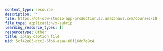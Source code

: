 ```yaml
---
content_type: resource
description: ''
file: https://ol-ocw-studio-app-production.s3.amazonaws.com/courses/18-01sc-single-variable-calculus-fall-2010/5cf42e83dcc25fb6aeaa66f16dc7e9c4_BGE3wb7H2PA.vtt
file_type: application/x-subrip
learning_resource_types: []
resourcetype: Other
title: 3play caption file
uid: 5cf42e83-dcc2-5fb6-aeaa-66f16dc7e9c4
---
```

